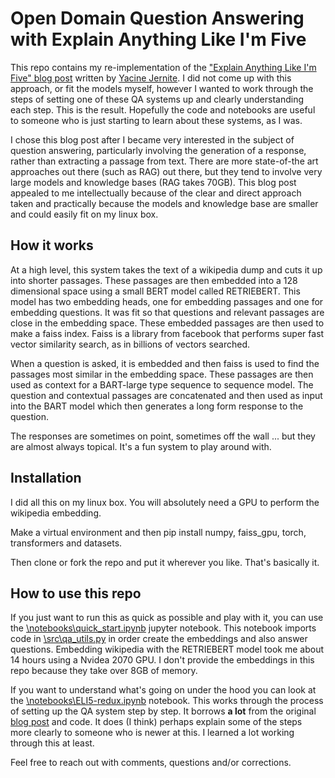 # Open Domain Question Answering with Explain Anything Like I'm Five

This repo contains my re-implementation of the 
["Explain Anything Like I'm Five" blog post]( https://yjernite.github.io/lfqa.html) written by 
[Yacine Jernite](https://yjernite.github.io/). I did not come up with this approach, or fit the
models myself, however I wanted to work through the steps of setting one of these QA systems up
and clearly understanding each step. This is the result. Hopefully the code and notebooks are 
useful to someone who is just starting to learn about these systems, as I was. 

I chose this blog post after I became very interested in the subject of question answering,
particularly involving the generation of a response, rather than extracting a passage from text.
There are more state-of-the art approaches out there (such as RAG) out there, but they tend to involve
very large models and knowledge bases (RAG takes 70GB). This blog post appealed to me intellectually because of
the clear and direct approach taken and practically because the models and knowledge base are smaller
and could easily fit on my linux box. 

## How it works

At a high level, this system takes the text of a wikipedia dump and cuts it up into shorter passages.
These passages are then embedded into a 128 dimensional space using a small BERT model called RETRIEBERT. 
This model has two embedding heads, one for embedding passages and one for embedding questions. It was fit
so that questions and relevant passages are close in the embedding space. These embedded passages are then
used to make a faiss index. Faiss is a library from facebook that performs
super fast vector similarity search, as in billions of vectors searched.

When a question is asked, it is embedded and then faiss is used to find the passages most similar in the
embedding space. These passages are then used as context for a BART-large type sequence to sequence model.
The question and contextual passages are concatenated and then used as input into the BART model 
which then generates a long form response to the question. 

The responses are sometimes on point, sometimes off the wall ... but they are almost always topical. It's a fun 
system to play around with.

## Installation

I did all this on my linux box. You will absolutely need a GPU to perform the wikipedia embedding.  

Make a virtual environment and then pip install numpy, faiss_gpu, torch, transformers and datasets.

Then clone or fork the repo and put it wherever you like. That's basically it.

## How to use this repo

If you just want to run this as quick as possible and play with it, you can use the 
[\notebooks\quick_start.ipynb](\notebooks\quick_start.ipynb) jupyter notebook. 
This notebook imports code in [\src\qa_utils.py](\src\qa_utils.py) in order
create the embeddings and also answer questions. Embedding wikipedia with the RETRIEBERT model
took me about 14 hours using a Nvidea 2070 GPU. I don't provide the embeddings in this repo because they take over
8GB of memory.

If you want to understand what's going on under the hood you can look at the 
[\notebooks\ELI5-redux.ipynb](\notebooks\ELI5-redux.ipynb) notebook. This works through the process of 
setting up the QA system step by step. It borrows **a lot** from the original 
[blog post]( https://yjernite.github.io/lfqa.html) and code.  It does (I think) perhaps explain
some of the steps more clearly to someone who is newer at this.  I learned a lot working through this
at least.

Feel free to reach out with comments, questions and/or corrections.

